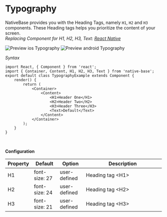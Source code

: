 # Typography

NativeBase provides you with the Heading Tags, namely <code>H1</code>, <code>H2</code> and <code>H3</code> components. These Heading tags helps you prioritize the content of your screen.<br />
*Replacing Component for H1, H2, H3, Text: [React Native](https://facebook.github.io/react-native/) <br />*

![Preview ios Typography](../docs/assets/ios/components/typo.png)
![Preview android Typography](../docs/assets/android/components/typo.png)


*Syntax*

<pre class="line-numbers"><code class="language-jsx">import React, { Component } from 'react';
import { Container, Content, H1, H2, H3, Text } from 'native-base';
export default class TypographyExample extends Component {
    render() {
        return (
            &lt;Container>
                &lt;Content>
                    &lt;H1>Header One&lt;/H1>
                    &lt;H2>Header Two&lt;/H2>
                    &lt;H3>Header Three&lt;/H3>
                    &lt;Text>Default&lt;/Text>
                &lt;/Content>
            &lt;/Container>
        );
    }
}</code></pre><br />


**Configuration**
<table class="table table-bordered">
        <thead>
            <tr>
                <th>Property</th>
                <th>Default</th>
                <th>Option</th>
                <th width="50%">Description</th>
            </tr>
        </thead>
        <tbody>
            <tr>
                <td>H1</td>
                <td>font-size: 27</td>
                <td>user-defined</td>
                <td>Heading tag &lt;H1></td>
            </tr>
            <tr>
                <td>H2</td>
                <td>font-size: 24</td>
                <td>user-defined</td>
                <td>Heading tag &lt;H2></td>
            </tr>
            <tr>
                <td>H3</td>
                <td>font-size: 21</td>
                <td>user-defined</td>
                <td>Heading tag &lt;H3></td>
            </tr>
        </tbody>
    </table><br />
